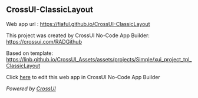 ## CrossUI-ClassicLayout
Web app url : https://fiaful.github.io/CrossUI-ClassicLayout

This project was created by CrossUI No-Code App Builder: https://crossui.com/RADGithub

Based on template: https://linb.github.io/CrossUI_Assets/assets/projects/Simple/xui_project_tpl_ClassicLayout

Click [here](https://crossui.com/RADGithub/#!from=github&owner=fiaful&repo=CrossUI-ClassicLayout) to edit this web app in CrossUI No-Code App Builder

<i>Powered by [CrossUI](https://crossui.com)</i>
